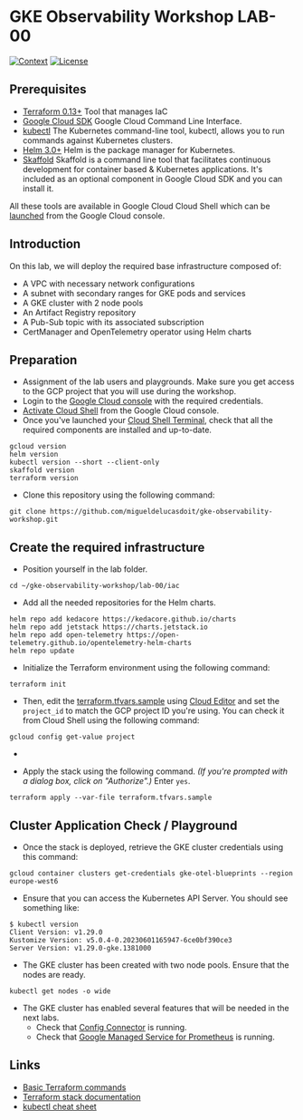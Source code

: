 # GKE Observability Workshop LAB-00

[![Context](https://img.shields.io/badge/GKE%20Observability%20Workshop-00-blue.svg)](#)
[![License](https://img.shields.io/badge/License-Apache%202.0-blue.svg)](https://opensource.org/licenses/Apache-2.0)

## Prerequisites

* [Terraform 0.13+](https://developer.hashicorp.com/terraform/downloads) Tool that manages IaC 
* [Google Cloud SDK](https://cloud.google.com/sdk/docs/install) Google Cloud Command Line Interface.
* [kubectl](https://kubernetes.io/docs/tasks/tools/install-kubectl-linux/) The Kubernetes command-line tool, kubectl, allows you to run commands against Kubernetes clusters.
* [Helm 3.0+](https://helm.sh/docs/) Helm is the package manager for Kubernetes.
* [Skaffold](https://skaffold.dev/) Skaffold is a command line tool that facilitates continuous development for container based & Kubernetes applications. It's included as an optional component in Google Cloud SDK and you can install it.

All these tools are available in Google Cloud Cloud Shell which can be [launched](https://cloud.google.com/shell/docs/launching-cloud-shell) from the Google Cloud console.

## Introduction
On this lab, we will deploy the required base infrastructure composed of:
- A VPC with necessary network configurations
- A subnet with secondary ranges for GKE pods and services
- A GKE cluster with 2 node pools
- An Artifact Registry repository
- A Pub-Sub topic with its associated subscription
- CertManager and OpenTelemetry operator using Helm charts

## Preparation

* Assignment of the lab users and playgrounds. Make sure you get access to the GCP project that you will use during the workshop.
* Login to the [Google Cloud console](https://console.cloud.google.com) with the required credentials.
* [Activate Cloud Shell](https://cloud.google.com/shell/docs/launching-cloud-shell) from the Google Cloud console.
* Once you've launched your [Cloud Shell Terminal](https://cloud.google.com/shell/docs/use-cloud-shell-terminal), check that all the required components are installed and up-to-date.
```
gcloud version
helm version
kubectl version --short --client-only
skaffold version
terraform version
```

* Clone this repository using the following command: 
```
git clone https://github.com/migueldelucasdoit/gke-observability-workshop.git 
```

## Create the required infrastructure

* Position yourself in the lab folder.
```
cd ~/gke-observability-workshop/lab-00/iac
```

* Add all the needed repositories for the Helm charts.
```
helm repo add kedacore https://kedacore.github.io/charts
helm repo add jetstack https://charts.jetstack.io
helm repo add open-telemetry https://open-telemetry.github.io/opentelemetry-helm-charts
helm repo update
```

* Initialize the Terraform environment using the following command: 
```
terraform init
```

* Then, edit the [terraform.tfvars.sample](./iac/terraform.tfvars.sample) using [Cloud Editor](https://cloud.google.com/shell/docs/launching-cloud-shell-editor) and set the `project_id` to match the GCP project ID you're using. You can check it from Cloud Shell using the following command:
```
gcloud config get-value project
```
* 

* Apply the stack using the following command. *(If you're prompted with a dialog box, click on "Authorize".)* Enter `yes`.
```
terraform apply --var-file terraform.tfvars.sample
```

## Cluster Application Check / Playground

* Once the stack is deployed, retrieve the GKE cluster credentials using this command: 
```
gcloud container clusters get-credentials gke-otel-blueprints --region europe-west6
```

* Ensure that you can access the Kubernetes API Server. You should see something like:
```shell
$ kubectl version
Client Version: v1.29.0
Kustomize Version: v5.0.4-0.20230601165947-6ce0bf390ce3
Server Version: v1.29.0-gke.1381000
```

* The GKE cluster has been created with two node pools. Ensure that the nodes are ready.
```
kubectl get nodes -o wide
```

* The GKE cluster has enabled several features that will be needed in the next labs.
    - Check that [Config Connector](https://cloud.google.com/config-connector/docs/troubleshooting#check-if-running) is running.
    - Check that [Google Managed Service for Prometheus](https://cloud.google.com/stackdriver/docs/managed-prometheus/troubleshooting#no-errors) is running.


## Links

- [Basic Terraform commands](https://cloud.google.com/docs/terraform/basic-commands)
- [Terraform stack documentation](./iac/README.md)
- [kubectl cheat sheet](https://kubernetes.io/docs/reference/kubectl/cheatsheet/)
